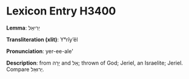 # Lexicon Entry H3400

**Lemma**: יְרִיאֵל

**Transliteration (xlit)**: Yᵉrîyʼêl

**Pronunciation**: yer-ee-ale'

**Description**:
from יָרָה and אֵל; thrown of God; Jeriel, an Israelite; Jeriel. Compare יְרוּאֵל.
